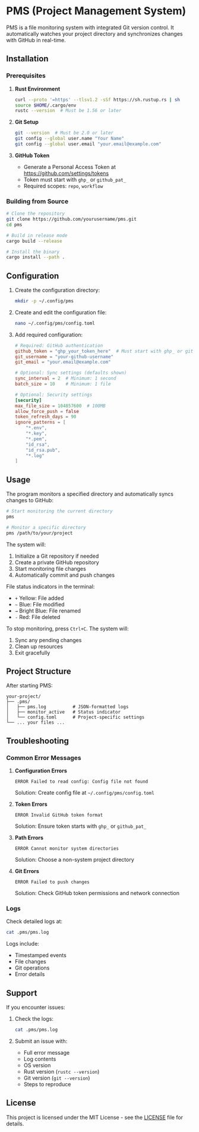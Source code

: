 # PMS (Project Management System)

PMS is a file monitoring system with integrated Git version control. It automatically watches your project directory and synchronizes changes with GitHub in real-time.

## Installation

### Prerequisites

1. **Rust Environment**
   ```bash
   curl --proto '=https' --tlsv1.2 -sSf https://sh.rustup.rs | sh
   source $HOME/.cargo/env
   rustc --version  # Must be 1.56 or later
   ```

2. **Git Setup**
   ```bash
   git --version  # Must be 2.0 or later
   git config --global user.name "Your Name"
   git config --global user.email "your.email@example.com"
   ```

3. **GitHub Token**
   - Generate a Personal Access Token at https://github.com/settings/tokens
   - Token must start with `ghp_` or `github_pat_`
   - Required scopes: `repo`, `workflow`

### Building from Source

```bash
# Clone the repository
git clone https://github.com/yourusername/pms.git
cd pms

# Build in release mode
cargo build --release

# Install the binary
cargo install --path .
```

## Configuration

1. Create the configuration directory:
   ```bash
   mkdir -p ~/.config/pms
   ```

2. Create and edit the configuration file:
   ```bash
   nano ~/.config/pms/config.toml
   ```

3. Add required configuration:
   ```toml
   # Required: GitHub authentication
   github_token = "ghp_your_token_here"  # Must start with ghp_ or github_pat_
   git_username = "your-github-username"
   git_email = "your.email@example.com"

   # Optional: Sync settings (defaults shown)
   sync_interval = 2  # Minimum: 1 second
   batch_size = 10    # Minimum: 1 file

   # Optional: Security settings
   [security]
   max_file_size = 104857600  # 100MB
   allow_force_push = false
   token_refresh_days = 90
   ignore_patterns = [
       "*.env",
       "*.key",
       "*.pem",
       "id_rsa",
       "id_rsa.pub",
       "*.log"
   ]
   ```

## Usage

The program monitors a specified directory and automatically syncs changes to GitHub:

```bash
# Start monitoring the current directory
pms

# Monitor a specific directory
pms /path/to/your/project
```

The system will:
1. Initialize a Git repository if needed
2. Create a private GitHub repository
3. Start monitoring file changes
4. Automatically commit and push changes

File status indicators in the terminal:
- `+` Yellow: File added
- `~` Blue: File modified
- `→` Bright Blue: File renamed
- `-` Red: File deleted

To stop monitoring, press `Ctrl+C`. The system will:
1. Sync any pending changes
2. Clean up resources
3. Exit gracefully

## Project Structure

After starting PMS:
```
your-project/
├── .pms/
│   ├── pms.log          # JSON-formatted logs
│   ├── monitor_active   # Status indicator
│   └── config.toml      # Project-specific settings
└── ... your files ...
```

## Troubleshooting

### Common Error Messages

1. **Configuration Errors**
   ```
   ERROR Failed to read config: Config file not found
   ```
   Solution: Create config file at `~/.config/pms/config.toml`

2. **Token Errors**
   ```
   ERROR Invalid GitHub token format
   ```
   Solution: Ensure token starts with `ghp_` or `github_pat_`

3. **Path Errors**
   ```
   ERROR Cannot monitor system directories
   ```
   Solution: Choose a non-system project directory

4. **Git Errors**
   ```
   ERROR Failed to push changes
   ```
   Solution: Check GitHub token permissions and network connection

### Logs

Check detailed logs at:
```bash
cat .pms/pms.log
```

Logs include:
- Timestamped events
- File changes
- Git operations
- Error details

## Support

If you encounter issues:

1. Check the logs:
   ```bash
   cat .pms/pms.log
   ```

2. Submit an issue with:
   - Full error message
   - Log contents
   - OS version
   - Rust version (`rustc --version`)
   - Git version (`git --version`)
   - Steps to reproduce

## License

This project is licensed under the MIT License - see the [LICENSE](LICENSE) file for details.

